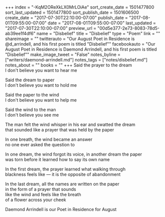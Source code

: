 +++
index = "-KqM2OReXkLX0MrLOiAe"
sort_create_date = 1501477800
sort_last_updated = 1501477800
sort_publish_date = 1501606500
create_date = "2017-07-30T22:10:00-07:00"
publish_date = "2017-08-01T09:55:00-07:00"
date = "2017-08-01T09:55:00-07:00"
last_updated = "2017-07-30T22:10:00-07:00"
preview_url = "00d5e377-2e73-8083-78d5-ab39ee1f4df6"
name = "Disbelief"
title = "Disbelief"
type = "Poem"
link = ""
shareimage = ""
twitterauto = "Our August Poet in Residence is  @d_arrindell, and his first poem is titled \"Disbelief\""
facebookauto = "Our August Poet in Residence is  Daemond Arrindell, and his first poem is titled \"Disbelief\""
make_image_tweet = "False"
notes_byline = ["writers/daemond-arrindell.md"]
notes_tags = ["notes/disbelief.md"]
notes_about = ""
books = ""
+++
Said the prayer to the dream<br>
I don't believe you want to hear me

Said the dream to paper<br>
I don't believe you want to hold me

Said the paper to the wind<br>
I don't believe you want to help me

Said the wind to the man<br>
I don't believe you see me

The man felt the wind whisper in his ear and swatted the dream <br>
that sounded like a prayer that was held by the paper

In one breath, the wind became an answer<br>
no one ever asked the question to

In one dream, the wind forgot its voice, in another dream the paper<br>
was torn before it learned how to say its own name

In the first dream, the prayer learned what walking through<br>
blackness feels like &mdash; it is the opposite of abandonment

In the last dream, all the names are written on the paper<br>
in the form of a prayer that sounds<br>
like the wind and feels like the breath<br>
of a flower across your cheek

<p class="poem-footer">Daemond Arrindell is our Poet in Residence for August</p>